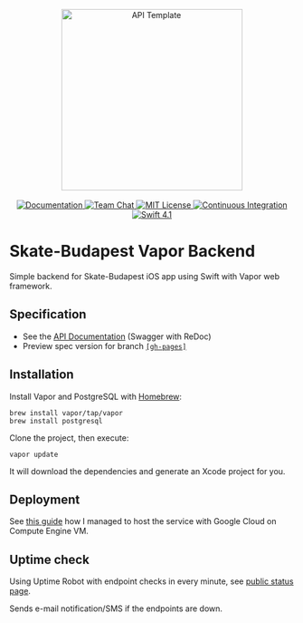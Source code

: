 <p align="center">
<img src="https://user-images.githubusercontent.com/1342803/36623515-7293b4ec-18d3-11e8-85ab-4e2f8fb38fbd.png" width="320" alt="API Template">
<br>
<br>
<a href="http://docs.vapor.codes/3.0/">
<img src="http://img.shields.io/badge/read_the-docs-2196f3.svg" alt="Documentation">
</a>
<a href="https://discord.gg/vapor">
<img src="https://img.shields.io/discord/431917998102675485.svg" alt="Team Chat">
</a>
<a href="LICENSE">
<img src="http://img.shields.io/badge/license-MIT-brightgreen.svg" alt="MIT License">
</a>
<a href="https://circleci.com/gh/vapor/api-template">
<img src="https://circleci.com/gh/vapor/api-template.svg?style=shield" alt="Continuous Integration">
</a>
<a href="https://swift.org">
<img src="http://img.shields.io/badge/swift-4.1-brightgreen.svg" alt="Swift 4.1">
</a>
</p>

<!--
<img src="http://i.imgur.com/xxxxxxxxx.png" width="80px" />
-->
<h1>Skate-Budapest Vapor Backend</h1>

Simple backend for Skate-Budapest iOS app using Swift with Vapor web framework.


## Specification

- See the [API Documentation](https://balazs630.github.io/Skate-Budapest-Vapor/) (Swagger with ReDoc)
- Preview spec version for branch [`[gh-pages]`](https://github.com/balazs630/Skate-Budapest-Vapor/tree/gh-pages)


## Installation

Install Vapor and PostgreSQL with [Homebrew](https://brew.sh):
```
brew install vapor/tap/vapor
brew install postgresql
```

Clone the project, then execute:
```
vapor update
```

It will download the dependencies and generate an Xcode project for you.


## Deployment

See [this guide](VM%20INSTANCE%20README.md) how I managed to host the service with Google Cloud on Compute Engine VM.


## Uptime check
Using Uptime Robot with endpoint checks in every minute, see [public status page](http://uptimerobot.libertyskate.hu/).

Sends e-mail notification/SMS if the endpoints are down.
